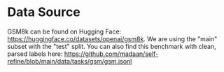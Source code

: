 # Data Source

GSM8k can be found on Hugging Face: https://huggingface.co/datasets/openai/gsm8k.
We are using the "main" subset with the "test" split.
You can also find this benchmark with clean, parsed labels here: https://github.com/madaan/self-refine/blob/main/data/tasks/gsm/gsm.jsonl